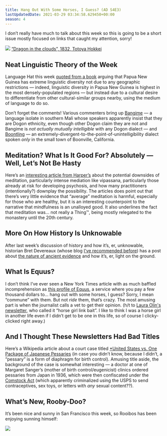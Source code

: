 ```yaml
---
title: Hang Out With Some Horses, I Guess? (AD S4E3)
lastUpdatedDate: 2021-03-29 03:34:58.629450+00:00 
season: 4
---
```


I don’t really have much to talk about this week so this is going to be a short issue mostly focused on links that caught my attention, sorry!

 ![](https://buttondown-attachments.s3.us-west-2.amazonaws.com/images/48338d22-d326-4641-afa0-6be344d8232c.jpg) 
[“Dragon in the clouds”,  1832, Totoya Hokkei](https://www.artic.edu/artworks/36318/dragon-in-the-clouds)

## Neat Linguistic Theory of the Week

Language Hat this week [quoted from a book](http://languagehat.com/differing-only-by-language/) arguing that Papua New Guinea has extreme linguistic diversity not due to any geographic restrictions — indeed, linguistic diversity in Papua New Guinea is highest in the most densely-populated regions — but instead due to a cultural desire to differentiate from other cultural-similar groups nearby, using the medium of language to do so.

Don’t forget the comments! Various commenters bring up [Bangime](https://en.wikipedia.org/wiki/Bangime_language) — a language isolate in southern Mali whose speakers apparently insist that they are Dogon ethnicity, even though other Dogon claim they are not and Bangime is *not actually mutually intelligible* with any Dogon dialect — and [Boontling](https://en.wikipedia.org/wiki/Boontling) — an extremely-divergent-to-the-point-of-unintelligibility dialect spoken *only* in the small town of Boonville, California.

## Meditation? What Is It Good For? Absolutely — Well, Let’s Not Be Hasty

Here’s an [interesting article from Harper’s](https://harpers.org/archive/2021/04/lost-in-thought-psychological-risks-of-meditation/) about the potential downsides of meditation, particularly intense mediation like vipassana, particularly those already at risk for developing psychosis, and how many practitioners (intentionally?) downplay the possibility. The articles does point out that there’s very little evidence that “average” meditation is harmful, especially for those who are healthy, but it is an interesting counterpoint to the narrative that mindfulness is an unalloyed good. It also underlines the fact that meditation was… not really a Thing™️, being mostly relegated to the monastery until the 20th century.

## More On How History Is Unknowable

After last week’s discussion of history and how it’s, er, unknowable, historian Bret Devereaux (whose blog [I’ve recommended before](https://buttondown.email/rwblickhan/archive/an-anthology-of-obsessions-s2e7/)) has a post about [the nature of ancient evidence](https://acoup.blog/2021/03/26/fireside-friday-march-26-2021-on-the-nature-of-ancient-evidence/) and how it’s, er, light on the ground.

## What Is Equus?

I don’t think I’ve ever seen a New York Times article with as much baffled incomprehension as [this profile of Equus](https://www.nytimes.com/2021/03/19/style/equus-horses.html), a service where you pay a few thousand dollars to… hang out with some horses, I guess? Sorry, I mean “commune” with them. But not *ride* them, that’s crazy. The most amusing part is when the journalist calls a vet to get their opinion. (h/t to [Laura Olin's newsletter](https://www.nytimes.com/2021/03/19/style/equus-horses.html), who called it “horse girl link bait”. I like to think I was a horse girl in another life even if I didn’t get to be one in this life, so of course I clicky-clicked right away.)

## And I Thought These Newsletters Had Bad Titles

Here’s a Wikipedia article about a court case titled [*United States vs. One Package of Japanese Pessaries](https://en.wikipedia.org/wiki/United_States_v._One_Package_of_Japanese_Pessaries) (in case you didn’t know, because I didn’t, a “pessary” is a form of diaphragm for birth control). Amusing title aside, the background of the case is somewhat interesting — a doctor at one of Margaret Sanger’s (mother of birth control/eugenicist) clinics ordered pessaries from Japan in 1936, which were then confiscated under the [Comstock Act](https://en.wikipedia.org/wiki/Comstock_laws) (which apparently criminalized using the USPS to send contraceptives, sex toys, or letters with _any_ sexual content??).

## What’s New, Rooby-Doo?

It’s been nice and sunny in San Francisco this week, so Rooibos has been enjoying sunning himself:

 ![](https://buttondown-attachments.s3.us-west-2.amazonaws.com/images/f0fe7049-c8e0-4b8c-899f-3883a9c13fe9.jpg)